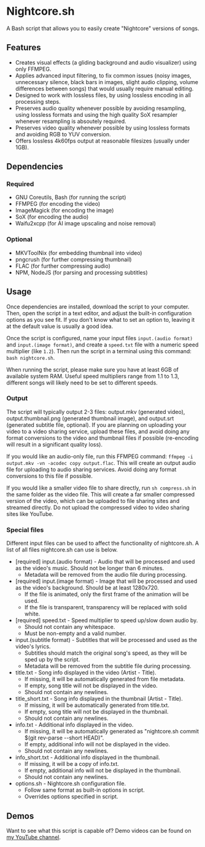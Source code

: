 # Nightcore.sh
A Bash script that allows you to easily create "Nightcore" versions of songs.

## Features
- Creates visual effects (a gliding background and audio visualizer) using only FFMPEG.
- Applies advanced input filtering, to fix common issues (noisy images, unnecessary silence, black bars in images, slight audio clipping, volume differences between songs) that would usually require manual editing.
- Designed to work with lossless files, by using lossless encoding in all processing steps.
- Preserves audio quality whenever possible by avoiding resampling, using lossless formats and using the high quality SoX resampler whenever resampling is absoutely required.
- Preserves video quality whenever possible by using lossless formats and avoiding RGB to YUV conversion.
- Offers lossless 4k60fps output at reasonable filesizes (usually under 1GB).

## Dependencies
### Required
- GNU Coreutils, Bash (for running the script)
- FFMPEG (for encoding the video)
- ImageMagick (for encoding the image)
- SoX (for encoding the audio)
- Waifu2xcpp (for AI image upscaling and noise removal)
### Optional
- MKVToolNix (for embedding thumbnail into video)
- pngcrush (for further compressing thumbnail)
- FLAC (for further compressing audio)
- NPM, NodeJS (for parsing and processing subtitles)

## Usage
Once dependencies are installed, download the script to your computer. Then, open the script in a text editor, and adjust the built-in configuration options as you see fit. If you don't know what to set an option to, leaving it at the default value is usually a good idea.

Once the script is configured, name your input files `input.(audio format)` and `input.(image format)`, and create a `speed.txt` file with a numeric speed multiplier (like `1.2`). Then run the script in a terminal using this command: `bash nightcore.sh`.

When running the script, please make sure you have at least 6GB of available system RAM.
Useful speed multipliers range from 1.1 to 1.3, different songs will likely need to be set to different speeds.

### Output
The script will typically output 2-3 files: output.mkv (generated video), output.thumbnail.png (generated thumbnail image), and output.srt (generated subtitle file, optional). If you are planning on uploading your video to a video sharing service, upload these files, and avoid doing any format conversions to the video and thumbnail files if possible (re-encoding will result in a significant quality loss).

If you would like an audio-only file, run this FFMPEG command: `ffmpeg -i output.mkv -vn -acodec copy output.flac`. This will create an output audio file for uploading to audio sharing services. Avoid doing any format conversions to this file if possible.

If you would like a smaller video file to share directly, run `sh compress.sh` in the same folder as the video file. This will create a far smaller compressed version of the video, which can be uploaded to file sharing sites and streamed directly. Do not upload the compressed video to video sharing sites like YouTube.

### Special files
Different input files can be used to affect the functionality of nightcore.sh. A list of all files nightcore.sh can use is below.
- \[required\] input.(audio format) - Audio that will be processed and used as the video's music. Should not be longer than 6 minutes.
  - Metadata will be removed from the audio file during processing.
- \[required\] input.(image format) - Image that will be processed and used as the video's background. Should be at least 1280x720.
  - If the file is animated, only the first frame of the animation will be used.
  - If the file is transparent, transparency will be replaced with solid white.
- \[required\] speed.txt - Speed multiplier to speed up/slow down audio by.
  - Should not contain any whitespace.
  - Must be non-empty and a valid number.
- input.(subtitle format) - Subtitles that will be processed and used as the video's lyrics.
  - Subtitles should match the original song's speed, as they will be sped up by the script.
  - Metadata will be removed from the subtitle file during processing.
- title.txt - Song info displayed in the video (Artist - Title).
  - If missing, it will be automatically generated from file metadata.
  - If empty, song title will not be displayed in the video.
  - Should not contain any newlines.
- title_short.txt - Song info displayed in the thumbnail (Artist - Title).
  - If missing, it will be automatically generated from title.txt.
  - If empty, song title will not be displayed in the thumbnail.
  - Should not contain any newlines.
- info.txt - Additional info displayed in the video.
  - If missing, it will be automatically generated as "nightcore.sh commit $(git rev-parse --short HEAD)".
  - If empty, additional info will not be displayed in the video.
  - Should not contain any newlines.
- info_short.txt - Additional info displayed in the thumbnail.
  - If missing, it will be a copy of info.txt.
  - If empty, additional info will not be displayed in the thumbnail.
  - Should not contain any newlines.
- options.sh - Nightcore.sh configuration file.
  - Follow same format as built-in options in script.
  - Overrides options specified in script.

## Demos
Want to see what this script is capable of? Demo videos can be found on [my YouTube channel](https://www.youtube.com/channel/UCbgvvnk-Tb_ixyj7UDWnXaQ).
